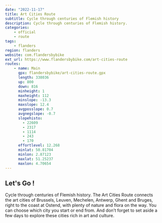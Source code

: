 ```yaml
---
date: "2022-11-17"
title: Art Cities Route
subtitle: Cycle through centuries of Flemish history
description: Cycle through centuries of Flemish history.
categories:
    - official
    - route
tags:
    - flanders
region: flanders
website: com.flandersbybike
ext_url: https://www.flandersbybike.com/art-cities-route
routes:
    - name: Main
      gpx: flandersbybike/art-cities-route.gpx
      length: 338036
      up: 800
      down: 816
      minheight: 1
      maxheight: 112
      minslope: -13.3
      maxslope: 12.4
      avgposslope: 0.7
      avgnegslope: -0.7
      slopehisto:
        - 22609
        - 2317
        - 1114
        - 243
        - 170
      effortlevel: 12.268
      minlat: 50.81704
      minlon: 2.87123
      maxlat: 51.25237
      maxlon: 4.70654
---
```


## Let's Go ! 

Cycle through centuries of Flemish history. The Art Cities Route connects the art cities of Brussels, Leuven, Mechelen, Antwerp, Ghent and Bruges, right to the coast at Ostend, with plenty of nature and flora on the way. You can choose which city you start or end from. And don’t forget to set aside a few days to explore these cities rich in art and culture.

